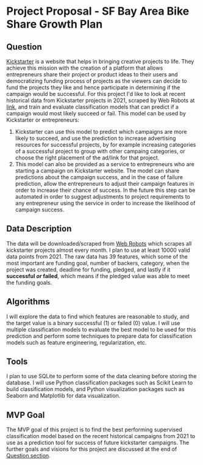 # Project Proposal - SF Bay Area Bike Share Growth Plan

## Question
[Kickstarter](https://www.kickstarter.com) is a website that helps in bringing creative projects to life. They achieve this mission with the creation of a platform that allows entrepreneurs share their project or product ideas to their users and democratizing funding process of projects as the viewers can decide to fund the projects they like and hence participate in determining if the campaign would be successful. For this project I'd like to look at recent historical data from Kickstarter projects in 2021, scraped by Web Robots at [link](https://webrobots.io/kickstarter-datasets/), and train and evaluate classification models that can predict if a campaign would most likely succeed or fail. 
This model can be used by Kickstarter or entrepreneurs:
1. Kickstarter can use this model to predict which campaigns are more likely to succeed, and use the prediction to increase advertising resources for successful projects, by for example increasing categories of a successful project to group with other campaing categories, or choose the right placement of the ad/link for that project.
2. This model can also be provided as a service to entrepreneurs who are starting a campaign on Kickstarter website. The model can share predictions about the campaign success, and in the case of failure prediction, allow the entrepreneurs to adjust their campaign features in order to increase their chance of success. In the future this step can be automated in order to suggest adjustments to project requirements to any entrepreneur using the service in order to increase the likelihood of campaign success.

## Data Description
The data will be downloaded/scraped from [Web Robots](https://webrobots.io/kickstarter-datasets/) which scrapes all kickstarter projects almost every month. I plan to use at least 10000 valid data points from 2021. The raw data has 39 features, which some of the most important are funding goal, number of backers, category, when the project was created, deadline for funding, pledged, and lastly if it **successful _or_ failed**, which means if the pledged value was able to meet the funding goals.

## Algorithms
I will explore the data to find which features are reasonable to study, and the target value is a binary successful (1) or failed (0) value. I will use multiple classification models to evaluate the best model to be used for this prediction and perform some techniques to prepare data for classification models such as feature engineering, regularization, etc.

## Tools
I plan to use SQLite to perform some of the data cleaning before storing the database. I will use Python classification packages such as Scikit Learn to build classification models, and Python visualization packages such as Seaborn and Matplotlib for data visualization. 

## MVP Goal
The MVP goal of this project is to find the best performing supervised classification model based on the recent historical campaigns from 2021 to use as a prediction tool for success of future kickstarter campaigns. The further goals and visions for this project are discussed at the end of [Question section](#question). 
